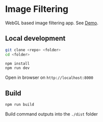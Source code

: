 # Image Filtering

WebGL based image filtering app. See [Demo](https://pwambach.github.io/image-filtering/index.html).

## Local development

```sh
git clone <repo> <folder>
cd <folder>

npm install
npm run dev
```

Open in browser on `http://localhost:8000`

## Build

```sh
npm run build
```

Build command outputs into the `./dist` folder

